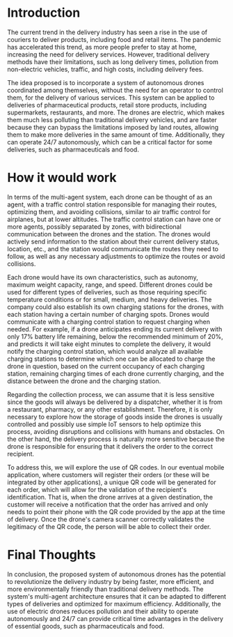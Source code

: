 # Introduction

The current trend in the delivery industry has seen a rise in the use of couriers to deliver products, including food and retail items. The pandemic has accelerated this trend, as more people prefer to stay at home, increasing the need for delivery services. However, traditional delivery methods have their limitations, such as long delivery times, pollution from non-electric vehicles, traffic, and high costs, including delivery fees.

The idea proposed is to incorporate a system of autonomous drones coordinated among themselves, without the need for an operator to control them, for the delivery of various services. This system can be applied to deliveries of pharmaceutical products, retail store products, including supermarkets, restaurants, and more. The drones are electric, which makes them much less polluting than traditional delivery vehicles, and are faster because they can bypass the limitations imposed by land routes, allowing them to make more deliveries in the same amount of time. Additionally, they can operate 24/7 autonomously, which can be a critical factor for some deliveries, such as pharmaceuticals and food.

# How it would work 

In terms of the multi-agent system, each drone can be thought of as an agent, with a traffic control station responsible for managing their routes, optimizing them, and avoiding collisions, similar to air traffic control for airplanes, but at lower altitudes. The traffic control station can have one or more agents, possibly separated by zones, with bidirectional communication between the drones and the station. The drones would actively send information to the station about their current delivery status, location, etc., and the station would communicate the routes they need to follow, as well as any necessary adjustments to optimize the routes or avoid collisions.

Each drone would have its own characteristics, such as autonomy, maximum weight capacity, range, and speed. Different drones could be used for different types of deliveries, such as those requiring specific temperature conditions or for small, medium, and heavy deliveries. The company could also establish its own charging stations for the drones, with each station having a certain number of charging spots. Drones would communicate with a charging control station to request charging when needed. For example, if a drone anticipates ending its current delivery with only 17% battery life remaining, below the recommended minimum of 20%, and predicts it will take eight minutes to complete the delivery, it would notify the charging control station, which would analyze all available charging stations to determine which one can be allocated to charge the drone in question, based on the current occupancy of each charging station, remaining charging times of each drone currently charging, and the distance between the drone and the charging station.

Regarding the collection process, we can assume that it is less sensitive since the goods will always be delivered by a dispatcher, whether it is from a restaurant, pharmacy, or any other establishment. Therefore, it is only necessary to explore how the storage of goods inside the drones is usually controlled and possibly use simple IoT sensors to help optimize this process, avoiding disruptions and collisions with humans and obstacles. On the other hand, the delivery process is naturally more sensitive because the drone is responsible for ensuring that it delivers the order to the correct recipient.

To address this, we will explore the use of QR codes. In our eventual mobile application, where customers will register their orders (or these will be integrated by other applications), a unique QR code will be generated for each order, which will allow for the validation of the recipient's identification. That is, when the drone arrives at a given destination, the customer will receive a notification that the order has arrived and only needs to point their phone with the QR code provided by the app at the time of delivery. Once the drone's camera scanner correctly validates the legitimacy of the QR code, the person will be able to collect their order.


# Final Thoughts

In conclusion, the proposed system of autonomous drones has the potential to revolutionize the delivery industry by being faster, more efficient, and more environmentally friendly than traditional delivery methods. The system's multi-agent architecture ensures that it can be adapted to different types of deliveries and optimized for maximum efficiency. Additionally, the use of electric drones reduces pollution and their ability to operate autonomously and 24/7 can provide critical time advantages in the delivery of essential goods, such as pharmaceuticals and food.
